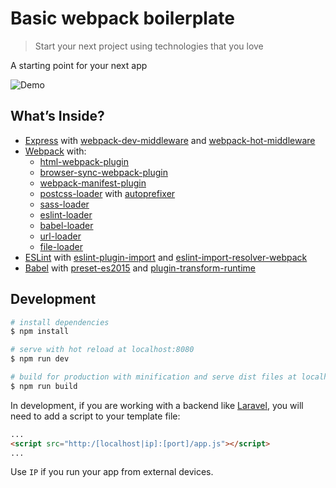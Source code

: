 # Basic webpack boilerplate

> Start your next project using technologies that you love

A starting point for your next app

![Demo](https://drive.google.com/uc?export=download&id=0BwM5_eez3JnoVlBCX1NmX1BhelU)

## What’s Inside?

* [Express](http://expressjs.com/) with [webpack-dev-middleware](https://github.com/webpack/webpack-dev-middleware) and [webpack-hot-middleware](https://github.com/glenjamin/webpack-hot-middleware)
* [Webpack](https://webpack.github.io/) with:
  - [html-webpack-plugin](https://github.com/ampedandwired/html-webpack-plugin)
  - [browser-sync-webpack-plugin](https://github.com/Va1/browser-sync-webpack-plugin)
  - [webpack-manifest-plugin](https://github.com/danethurber/webpack-manifest-plugin)
  - [postcss-loader](https://github.com/postcss/postcss-loader) with [autoprefixer](https://github.com/postcss/autoprefixer)
  - [sass-loader](https://github.com/jtangelder/sass-loader)
  - [eslint-loader](https://github.com/MoOx/eslint-loader)
  - [babel-loader](https://github.com/babel/babel-loader)
  - [url-loader](https://github.com/webpack/url-loader)
  - [file-loader](https://github.com/webpack/file-loader)
* [ESLint](http://eslint.org/) with [eslint-plugin-import](https://github.com/benmosher/eslint-plugin-import) and [eslint-import-resolver-webpack](https://www.npmjs.com/package/eslint-import-resolver-webpack)
* [Babel](http://babeljs.io/) with [preset-es2015](https://babeljs.io/docs/plugins/preset-es2015/) and [plugin-transform-runtime](https://www.npmjs.com/package/babel-plugin-transform-runtime)

## Development

``` bash
# install dependencies
$ npm install

# serve with hot reload at localhost:8080
$ npm run dev

# build for production with minification and serve dist files at localhost:8080
$ npm run build
```

In development, if you are working with a backend like [Laravel](https://laravel.com/), you will need to add a script to your template file:

```html
...
<script src="http:/[localhost|ip]:[port]/app.js"></script>
...
```

Use `IP` if you run your app from external devices.
